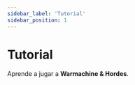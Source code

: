 ```yaml
---
sidebar_label: 'Tutorial'
sidebar_position: 1
---
```


# Tutorial

Aprende a jugar a **Warmachine & Hordes**.
